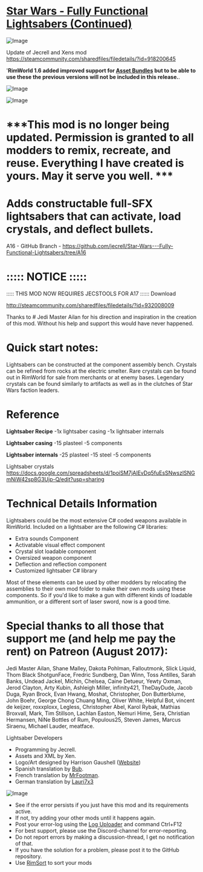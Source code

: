 # [Star Wars - Fully Functional Lightsabers (Continued)]()

![Image](https://i.imgur.com/buuPQel.png)

Update of Jecrell and Xens mod https://steamcommunity.com/sharedfiles/filedetails/?id=918200645

'**RimWorld 1.6 added improved support for [Asset Bundles](https://github.com/emipa606/AssetBuilder/blob/main/README.md) but to be able to use these the previous versions will not be included in this release.**.

![Image](https://i.imgur.com/pufA0kM.png)
	
![Image](https://i.imgur.com/Z4GOv8H.png)

# ***This mod is no longer being updated. Permission is granted to all modders to remix, recreate, and reuse. Everything I have created is yours. May it serve you well. ***


# Adds constructable full-SFX lightsabers that can activate, load crystals, and deflect bullets.

	
A16 - GitHub Branch - https://github.com/jecrell/Star-Wars---Fully-Functional-Lightsabers/tree/A16


# ::::: NOTICE :::::
::::: THIS MOD NOW REQUIRES JECSTOOLS FOR A17 ::::::
Download

http://steamcommunity.com/sharedfiles/filedetails/?id=932008009

Thanks to # Jedi Master Ailan
 for his direction and inspiration in the creation of this mod. Without his help and support this would have never happened.

# Quick start notes:

Lightsabers can be constructed at the component assembly bench.
Crystals can be refined from rocks at the electric smelter.
Rare crystals can be found out in RimWorld for sale from merchants or at enemy bases.
Legendary crystals can be found similarly to artifacts as well as in the clutches of Star Wars faction leaders.

# Reference

**Lightsaber Recipe**
-1x lightsaber casing
-1x lightsaber internals

**Lightsaber casing**
-15 plasteel
-5 components

**Lightsaber internals**
-25 plasteel
-15 steel
-5 components

Lightsaber crystals
https://docs.google.com/spreadsheets/d/1poiSM7jAlEvDq5fuEsSNwszlSNGmNiW42sp8G3Ujp-Q/edit?usp=sharing

# Technical Details Information

Lightsabers could be the most extensive C# coded weapons available in RimWorld.
Included on a lightsaber are the following C# libraries:


- Extra sounds Component
- Activatable visual effect component
- Crystal slot loadable component
- Oversized weapon component
- Deflection and reflection component
- Customized lightsaber C# library



Most of these elements can be used by other modders by relocating the assemblies to their own mod folder to make their own mods using these components. So if you'd like to make a gun with different kinds of loadable ammunition, or a different sort of laser sword, now is a good time.
	
# Special thanks to all those that support me (and help me pay the rent) on Patreon (August 2017):

Jedi Master Ailan, Shane Malley, Dakota Pohlman, Falloutmonk, Slick Liquid, Thom Black ShotgunFace, Fredric Sundberg, Dan Winn, Toss Antilles, Sarah Banks, Undead Jackel, Michin, Chelsea, Caine Detueur, Yewty Oxman, Jerod Clayton, Arty Kubin, Ashleigh Miller, infinity421, TheDayDude, Jacob Duga, Ryan Brock, Evan Hwang, Moshat, Christopher, Don Butterblume, John Boehr, George Chong Chuang Ming, Oliver White, Helpful Bot, vincent de keijzer, roxxploxx, Legless, Christopher Abel, Karol Rybak, Mathias Broxvall, Mark, Tim Stillson, Lachlan Easton, Nemuri Hime, Sera, Christian Hermansen, NiNe Bottles of Rum, Populous25, Steven James, Marcus Siraenu, Michael Lauder, meatface.

Lightsaber Developers


- Programming by Jecrell.
- Assets and XML by Xen.
- Logo/Art designed by Harrison Gaushell ([Website](harrisongaushell.com))
- Spanish translation by [Bub](http://steamcommunity.com/id/HUOAAAAAAAAAAH/).
- French translation by [MrFootman](http://steamcommunity.com/profiles/76561198015106010/).
- German translation by [Lauri7x3](http://steamcommunity.com/id/Lauri7x3/)



![Image](https://i.imgur.com/PwoNOj4.png)



-  See if the error persists if you just have this mod and its requirements active.
-  If not, try adding your other mods until it happens again.
-  Post your error-log using the [Log Uploader](https://steamcommunity.com/sharedfiles/filedetails/?id=2873415404) and command Ctrl+F12
-  For best support, please use the Discord-channel for error-reporting.
-  Do not report errors by making a discussion-thread, I get no notification of that.
-  If you have the solution for a problem, please post it to the GitHub repository.
-  Use [RimSort](https://github.com/RimSort/RimSort/releases/latest) to sort your mods


